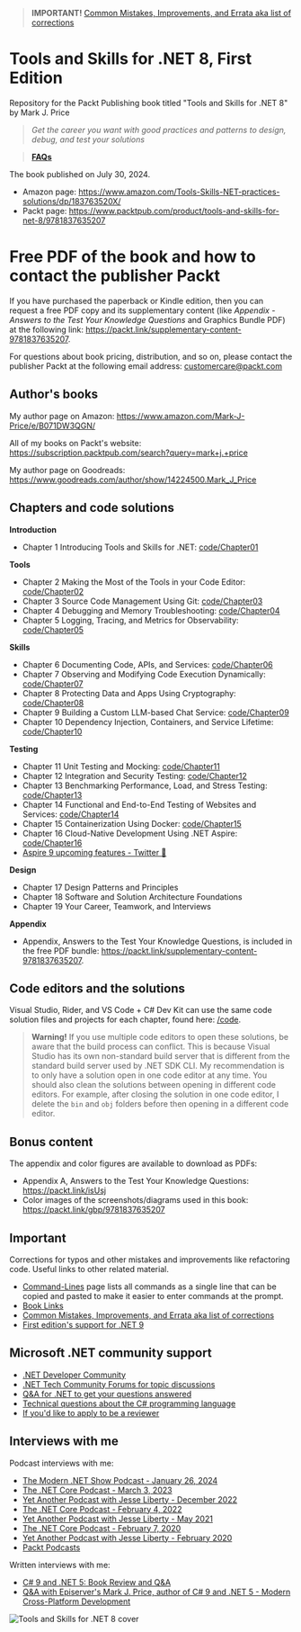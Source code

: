 > **IMPORTANT!** [Common Mistakes, Improvements, and Errata aka list of corrections](docs/errata/README.md)

# Tools and Skills for .NET 8, First Edition

Repository for the Packt Publishing book titled "Tools and Skills for .NET 8" by Mark J. Price

> *Get the career you want with good practices and patterns to design, debug, and test your solutions*

> **[FAQs](https://github.com/markjprice/markjprice/blob/main/FAQs.md)**

The book published on July 30, 2024. 
- Amazon page: https://www.amazon.com/Tools-Skills-NET-practices-solutions/dp/183763520X/
- Packt page: https://www.packtpub.com/product/tools-and-skills-for-net-8/9781837635207

# Free PDF of the book and how to contact the publisher Packt

If you have purchased the paperback or Kindle edition, then you can request a free PDF copy and its supplementary content (like *Appendix - Answers to the Test Your Knowledge Questions* and Graphics Bundle PDF) at the following link: https://packt.link/supplementary-content-9781837635207. 

For questions about book pricing, distribution, and so on, please contact the publisher Packt at the following email address: customercare@packt.com

## Author's books

My author page on Amazon: https://www.amazon.com/Mark-J-Price/e/B071DW3QGN/ 

All of my books on Packt's website: https://subscription.packtpub.com/search?query=mark+j.+price

My author page on Goodreads: https://www.goodreads.com/author/show/14224500.Mark_J_Price

## Chapters and code solutions

**Introduction**
- Chapter 1 Introducing Tools and Skills for .NET: [code/Chapter01](code/Chapter01)

**Tools**
- Chapter 2 Making the Most of the Tools in your Code Editor: [code/Chapter02](code/Chapter02)
- Chapter 3 Source Code Management Using Git: [code/Chapter03](code/Chapter03)
- Chapter 4 Debugging and Memory Troubleshooting: [code/Chapter04](code/Chapter04)
- Chapter 5 Logging, Tracing, and Metrics for Observability: [code/Chapter05](code/Chapter05)

**Skills**
- Chapter 6 Documenting Code, APIs, and Services: [code/Chapter06](code/Chapter06)
- Chapter 7 Observing and Modifying Code Execution Dynamically: [code/Chapter07](code/Chapter07)
- Chapter 8 Protecting Data and Apps Using Cryptography: [code/Chapter08](code/Chapter08)
- Chapter 9 Building a Custom LLM-based Chat Service: [code/Chapter09](code/Chapter09)
- Chapter 10 Dependency Injection, Containers, and Service Lifetime: [code/Chapter10](code/Chapter10)

**Testing**
- Chapter 11 Unit Testing and Mocking: [code/Chapter11](code/Chapter11)
- Chapter 12 Integration and Security Testing: [code/Chapter12](code/Chapter12)
- Chapter 13 Benchmarking Performance, Load, and Stress Testing: [code/Chapter13](code/Chapter13)
- Chapter 14 Functional and End-to-End Testing of Websites and Services: [code/Chapter14](code/Chapter14)
- Chapter 15 Containerization Using Docker: [code/Chapter15](code/Chapter15)
- Chapter 16 Cloud-Native Development Using .NET Aspire: [code/Chapter16](code/Chapter16)
- [Aspire 9 upcoming features - Twitter 🧵](https://x.com/davidfowl/status/1840969475367326070)

**Design**
- Chapter 17 Design Patterns and Principles
- Chapter 18 Software and Solution Architecture Foundations
- Chapter 19 Your Career, Teamwork, and Interviews

**Appendix**
- Appendix, Answers to the Test Your Knowledge Questions, is included in the free PDF bundle: https://packt.link/supplementary-content-9781837635207.

## Code editors and the solutions

Visual Studio, Rider, and VS Code + C# Dev Kit can use the same code solution files and projects for each chapter, found here: [/code](/code). 

> **Warning!** If you use multiple code editors to open these solutions, be aware that the build process can conflict. This is because Visual Studio has its own non-standard build server that is different from the standard build server used by .NET SDK CLI. My recommendation is to only have a solution open in one code editor at any time. You should also clean the solutions between opening in different code editors. For example, after closing the solution in one code editor, I delete the `bin` and `obj` folders before then opening in a different code editor.

## Bonus content

The appendix and color figures are available to download as PDFs:

- Appendix A, Answers to the Test Your Knowledge Questions: https://packt.link/isUsj
- Color images of the screenshots/diagrams used in this book: https://packt.link/gbp/9781837635207

## Important

Corrections for typos and other mistakes and improvements like refactoring code. Useful links to other related material. 

- [Command-Lines](docs/command-lines.md) page lists all commands as a single line that can be copied and pasted to make it easier to enter commands at the prompt.
- [Book Links](docs/book-links.md)
- [Common Mistakes, Improvements, and Errata aka list of corrections](docs/errata/README.md)
- [First edition's support for .NET 9](docs/dotnet9.md)

## Microsoft .NET community support

- [.NET Developer Community](https://dotnet.microsoft.com/platform/community)
- [.NET Tech Community Forums for topic discussions](https://techcommunity.microsoft.com/t5/net/ct-p/dotnet)
- [Q&A for .NET to get your questions answered](https://learn.microsoft.com/en-us/answers/products/dotnet)
- [Technical questions about the C# programming language](https://learn.microsoft.com/en-us/answers/topics/dotnet-csharp.html)
- [If you'd like to apply to be a reviewer](https://authors.packtpub.com/reviewers/)

## Interviews with me

Podcast interviews with me:

- [The Modern .NET Show Podcast - January 26, 2024](https://dotnetcore.show/season-6/the-net-trilogy-and-learning-net-with-mark-j-price/)
- [The .NET Core Podcast - March 3, 2023](https://dotnetcore.show/episode-117-our-perspectives-on-the-future-of-net-with-mark-j-price/)
- [Yet Another Podcast with Jesse Liberty - December 2022](https://jesseliberty.com/2022/12/10/mark-price-on-c-11-fixed/)
- [The .NET Core Podcast - February 4, 2022](https://dotnetcore.show/episode-91-c-sharp-10-and-dotnet-6-with-mark-j-price/)
- [Yet Another Podcast with Jesse Liberty - May 2021](http://jesseliberty.com/2021/05/16/mark-price-on-c9-and-net-6/)
- [The .NET Core Podcast - February 7, 2020](https://dotnetcore.show/episode-44-learning-net-core-with-mark-j-price/)
- [Yet Another Podcast with Jesse Liberty - February 2020](http://jesseliberty.com/2020/02/23/mark-price-c-net-core/)
- [Packt Podcasts](https://soundcloud.com/packt-podcasts/csharp-8-dotnet-core-3-the-evolution-of-the-microsoft-ecosystem)

Written interviews with me:
- [C# 9 and .NET 5: Book Review and Q&A](https://www.infoq.com/articles/book-interview-mark-price/?itm_source=infoq&itm_campaign=user_page&itm_medium=link)
- [Q&A with Episerver's Mark J. Price, author of C# 9 and .NET 5 - Modern Cross-Platform Development](https://www.episerver.com/articles/q-and-a-with-mark-price)

![Tools and Skills for .NET 8 cover](docs/assets/B19588_Cover.png)
